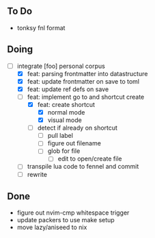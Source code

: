 ## To Do

- tonksy fnl format

## Doing

- [ ] integrate [foo] personal corpus
  - [x] feat: parsing frontmatter into datastructure
  - [x] feat: update frontmatter on save to toml
  - [x] feat: update ref defs on save
  - [ ] feat: implement go to and shortcut create
    - [x] feat: create shortcut
      - [x] normal mode
      - [x] visual mode
    - [ ] detect if already on shortcut
      - [ ] pull label
      - [ ] figure out filename
      - [ ] glob for file
        - [ ] edit to open/create file
  - [ ] transpile lua code to fennel and commit
  - [ ] rewrite

## Done

- figure out nvim-cmp whitespace trigger
- update packers to use make setup
- move lazy/aniseed to nix
